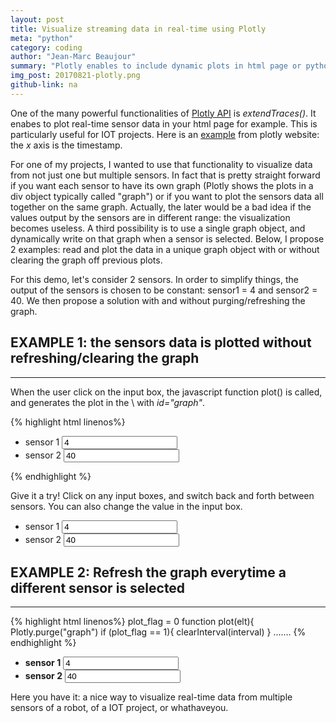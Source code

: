 ```yaml
---
layout: post
title: Visualize streaming data in real-time using Plotly
meta: "python"
category: coding
author: "Jean-Marc Beaujour"
summary: "Plotly enables to include dynamic plots in html page or python notebook using js API."
img_post: 20170821-plotly.png
github-link: na
---
```



<script src="/js/plotly-latest.min.js"></script>


One of the many powerful functionalities of <a href="https://plot.ly/">Plotly API</a> is *extendTraces()*. It enabes to plot real-time sensor data in your html page for example. This is particularly useful for IOT projects. Here is an <a href="https://plot.ly/javascript/plotlyjs-function-reference/#plotlyextendtraces"> example</a> from plotly website: the <i>x</i> axis is the timestamp. 

For one of my projects, I wanted to use that functionality to visualize data from  not just one but multiple sensors. In fact that is pretty straight forward if you want each sensor to have its own graph (Plotly shows the plots in a div object typically called "graph") or if you want to plot the sensors data all together on the same graph. Actually, the later would be a bad idea if the values output by the sensors are in different range: the visualization becomes useless. A third possibility is to use a single graph object, and dynamically write on that graph when a sensor is selected. Below, I propose 2 examples: read and plot the data in a unique graph object with or without clearing the graph off previous plots.  

For this demo, let's consider 2 sensors. In order to simplify things, the output of the sensors is chosen to be constant: sensor1 = 4 and sensor2 = 40. We then propose a solution with and without purging/refreshing the graph.

## **EXAMPLE 1: the sensors data is plotted without refreshing/clearing the graph**
<hr>
When the user click on the input box, the javascript function plot() is called, and generates the plot in the \<div\> with <i>id="graph"</i>.

{% highlight html linenos%}
 <html>
  <head>
   <script src="js/plotly-latest.min.js"></script>
   
<script>
    function rand() {
      return Math.random();
    }
// plot_cnt tells if function plot has been ran or not
// Onload plot_cnt = 0, 
plot_flag = 0
function plot(elt){
  if (plot_flag == 1){
    clearInterval(interval)
  }
  else{
    plot_flag = 1
  }
  var x_source = Number(elt.value);
  var time = new Date();
  var data = [{
    x: [time],
    y: [x_source],
    mode: 'lines',
    line: {color: '#80CAF6'}
  }]
  Plotly.plot('graph', data);
  //Make interval a global variable
  interval = setInterval(function() {
    var time = new Date();
    var update = {
      x:  [[time]],
      y: [[x_source]]
    }
    Plotly.extendTraces('graph', update, [0])
    //if(cnt != 0) clearInterval(interval);
      }, 100);
}
</script>

    
<body>

<div id="graph"></div>

<ul id="sensors">
  <li>sensor 1  <input class='value_telemetry' name="sensor1" onclick="plot(this)" value = "4"></li>
  <li>sensor 2 <input class='value_telemetry' name="sensor2" onclick="plot(this)" value = "40"></li>
</ul>       

  </body>

</html>
{% endhighlight %}


<script>
    function rand() {
      return Math.random();
    }
// plot_cnt tells if function plot has been ran or not
// Onload plot_cnt = 0, 
plot_flag = 0
function plot(elt){
  if (plot_flag == 1){
    clearInterval(interval)
  }
  else{
    plot_flag = 1
  }
  var x_source = Number(elt.value);
  var time = new Date();
  var data = [{
    x: [time],
    y: [x_source],
    mode: 'lines',
    line: {color: '#80CAF6'}
  }]
  Plotly.plot('graph', data);
  //Make interval a global variable
  interval = setInterval(function() {
    var time = new Date();
    var update = {
      x:  [[time]],
      y: [[x_source]]
    }
    Plotly.extendTraces('graph', update, [0])
    //if(cnt != 0) clearInterval(interval);
      }, 100);
}
</script>

    
Give it a try!
Click on any input boxes, and switch back and forth between sensors. You can also change the value in the input box.


<script>
plot_flag = 0
function plot(elt){
  if (plot_flag == 1){
    clearInterval(interval)
  }
  else{
    plot_flag = 1
  }
  var x_source = Number(elt.value);
  var time = new Date();
  var data = [{
    x: [time],
    y: [x_source],
    mode: 'lines',
    line: {color: '#80CAF6'}
  }]
  Plotly.plot('graph', data);
  //Make interval a global variable
  interval = setInterval(function() {
    var time = new Date();
    var update = {
      x:  [[time]],
      y: [[x_source]]
    }
    Plotly.extendTraces('graph', update, [0])
    //if(cnt != 0) clearInterval(interval);
      }, 100);
}
</script>

<div id="graph"></div>
<ul id="sensors">
<li>sensor 1  <input class='value_telemetry' name="sensor1" onclick="plot(this)" value = "4" width="30px"></li>
<li>sensor 2 <input class='value_telemetry' name="sensor2" onclick="plot(this)" value = "40" width="30px"></li>
</ul>       


## **EXAMPLE 2: Refresh the graph everytime a different sensor is selected**
<hr>
{% highlight html linenos%}
plot_flag = 0
function plot(elt){
  Plotly.purge("graph")
  if (plot_flag == 1){
    clearInterval(interval)
  }
 .......
{% endhighlight %}


<script>
plot_flag_ = 0
function plot_(elt){
  Plotly.purge("graph2")
  if (plot_flag_ == 1){
    clearInterval(interval_)
  }
  else{
    plot_flag_ = 1
  }
  var x_source = Number(elt.value);
  var time = new Date();
  var data = [{
    x: [time],
    y: [x_source],
    mode: 'lines',
    line: {color: '#80CAF6'}
  }]
  Plotly.plot('graph2', data);
  //Make interval a global variable
  interval_ = setInterval(function() {
    var time = new Date();
    var update = {
      x:  [[time]],
      y: [[x_source]]
    }
    Plotly.extendTraces('graph2', update, [0])
    //if(cnt != 0) clearInterval(interval);
      }, 100);
}
</script>
<div id="graph2"></div>
<ul id="sensors">
<li><b>sensor 1</b>   <input name="sensor1a" onclick="plot_(this)" value = "4" width="30px"></li>
<li><b>sensor 2</b> <input name="sensor2a" onclick="plot_(this)" value = "40" width="30px"></li>
</ul>       



Here you have it: a nice way to visualize real-time data from multiple sensors of a robot, of a IOT project, or whathaveyou.